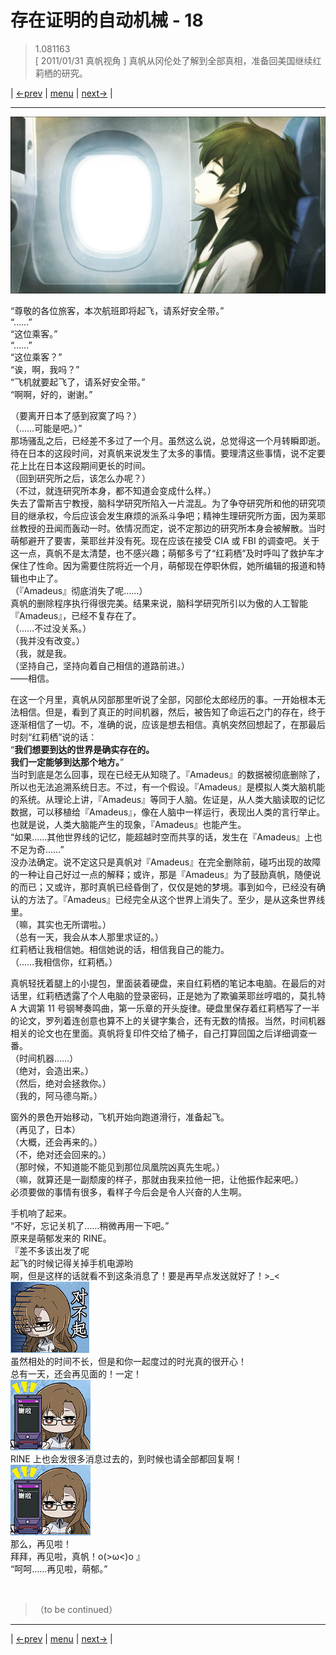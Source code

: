 # 存在证明的自动机械 - 18
> 1.081163  
> [ 2011/01/31 真帆视角 ] 真帆从冈伦处了解到全部真相，准备回美国继续红莉栖的研究。  

| [←prev](./0091) | [menu](../) | [next→](./0093) |

---

![](../img/0092-1.png)

“尊敬的各位旅客，本次航班即将起飞，请系好安全带。”  
“……”  
“这位乘客。”  
“……”  
“这位乘客？”  
“诶，啊，我吗？”  
“飞机就要起飞了，请系好安全带。”  
“啊啊，好的，谢谢。”  

（要离开日本了感到寂寞了吗？）  
（……可能是吧。）”  
那场骚乱之后，已经差不多过了一个月。虽然这么说，总觉得这一个月转瞬即逝。待在日本的这段时间，对真帆来说发生了太多的事情。要理清这些事情，说不定要花上比在日本这段期间更长的时间。  
（回到研究所之后，该怎么办呢？）  
（不过，就连研究所本身，都不知道会变成什么样。）  
失去了雷斯吉宁教授，脑科学研究所陷入一片混乱。为了争夺研究所和他的研究项目的继承权，今后应该会发生麻烦的派系斗争吧；精神生理研究所方面，因为莱耶丝教授的丑闻而轰动一时。依情况而定，说不定那边的研究所本身会被解散。当时萌郁避开了要害，莱耶丝并没有死。现在应该在接受 CIA 或 FBI 的调查吧。关于这一点，真帆不是太清楚，也不感兴趣；萌郁多亏了“红莉栖”及时呼叫了救护车才保住了性命。因为需要住院将近一个月，萌郁现在停职休假，她所编辑的报道和特辑也中止了。  
（『Amadeus』彻底消失了呢……）  
真帆的删除程序执行得很完美。结果来说，脑科学研究所引以为傲的人工智能『Amadeus』，已经不复存在了。  
（……不过没关系。）  
（我并没有改变。）  
（我，就是我。  
（坚持自己，坚持向着自己相信的道路前进。）  
——相信。  

在这一个月里，真帆从冈部那里听说了全部，冈部伦太郎经历的事。一开始根本无法相信。但是，看到了真正的时间机器，然后，被告知了命运石之门的存在，终于逐渐相信了一切。不，准确的说，应该是想去相信。真帆突然回想起了，在那最后时刻“红莉栖”说的话：  
“**我们想要到达的世界是确实存在的。**  
 **我们一定能够到达那个地方。**”  
当时到底是怎么回事，现在已经无从知晓了。『Amadeus』的数据被彻底删除了，所以也无法追溯系统日志。不过，有一个假设。『Amadeus』是模拟人类大脑机能的系统。从理论上讲，『Amadeus』等同于人脑。佐证是，从人类大脑读取的记忆数据，可以移植给『Amadeus』，像在人脑中一样运行，表现出人类的言行举止。也就是说，人类大脑能产生的现象，『Amadeus』也能产生。  
“如果……其他世界线的记忆，能超越时空而共享的话，发生在『Amadeus』上也不足为奇……”  
没办法确定。说不定这只是真帆对『Amadeus』在完全删除前，碰巧出现的故障的一种让自己好过一点的解释；或许，那是『Amadeus』为了鼓励真帆，随便说的而已；又或许，那时真帆已经昏倒了，仅仅是她的梦境。事到如今，已经没有确认的方法了。『Amadeus』已经完全从这个世界上消失了。至少，是从这条世界线里。  
（嘛，其实也无所谓啦。）  
（总有一天，我会从本人那里求证的。）  
红莉栖让我相信她。相信她说的话，相信我自己的能力。  
（……我相信你，红莉栖。）  

真帆轻抚着腿上的小提包，里面装着硬盘，来自红莉栖的笔记本电脑。在最后的对话里，红莉栖透露了个人电脑的登录密码，正是她为了欺骗莱耶丝哼唱的，莫扎特 A 大调第 11 号钢琴奏鸣曲，第一乐章的开头旋律。硬盘里保存着红莉栖写了一半的论文，罗列着连创意也算不上的关键字集合，还有无数的情报。当然，时间机器相关的论文也在里面。真帆将复印件交给了桶子，自己打算回国之后详细调查一番。  
（时间机器……）  
（绝对，会造出来。）  
（然后，绝对会拯救你。）  
（我的，阿马德乌斯。）  

窗外的景色开始移动，飞机开始向跑道滑行，准备起飞。  
（再见了，日本）  
（大概，还会再来的。）  
（不，绝对还会回来的。）  
（那时候，不知道能不能见到那位凤凰院凶真先生呢。）  
（嘛，就算还是一副颓废的样子，那就由我来拉他一把，让他振作起来吧。）  
必须要做的事情有很多，看样子今后会是令人兴奋的人生啊。  

手机响了起来。  
“不好，忘记关机了……稍微再用一下吧。”  
原来是萌郁发来的 RINE。  
『差不多该出发了呢  
 起飞的时候记得关掉手机电源哟  
 啊，但是这样的话就看不到这条消息了！要是再早点发送就好了！>_<  
 ![](../img/emoji/moeka-sorry.png)  
 虽然相处的时间不长，但是和你一起度过的时光真的很开心！  
 总有一天，还会再见面的！一定！  
 ![](../img/emoji/moeka-thanks.png)  
 RINE 上也会发很多消息过去的，到时候也请全部都回复啊！  
 ![](../img/emoji/moeka-thanks.png)  
 那么，再见啦！  
 拜拜，再见啦，真帆！o(>ω<)o 』  
“呵呵……再见啦，萌郁。”  


<br/>

> （to be continued）
---

| [←prev](./0091) | [menu](../) | [next→](./0093) |
